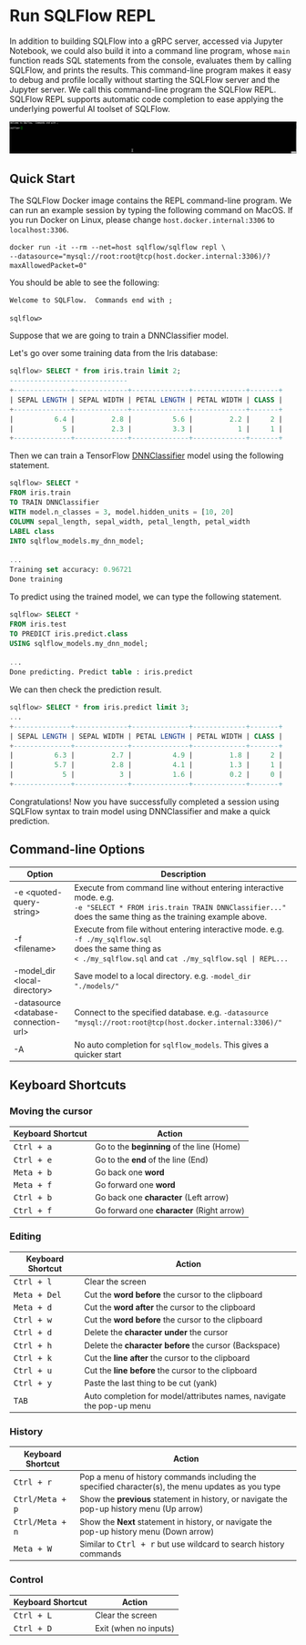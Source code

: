 # Run SQLFlow REPL

In addition to building SQLFlow into a gRPC server, accessed via Jupyter Notebook, we could also build it into a command line program, whose `main` function reads SQL statements from the console, evaluates them by calling SQLFlow, and prints the results.  This command-line program makes it easy to debug and profile locally without starting the SQLFlow server and the Jupyter server.  We call this command-line program the SQLFlow REPL. SQLFlow REPL supports automatic code completion to ease applying the underlying powerful AI toolset of SQLFlow.

![](figures/repl.gif)

## Quick Start

The SQLFlow Docker image contains the REPL command-line program.  We can run an example session by typing the following command on MacOS.  If you run Docker on Linux, please change `host.docker.internal:3306` to `localhost:3306`.

```
docker run -it --rm --net=host sqlflow/sqlflow repl \
--datasource="mysql://root:root@tcp(host.docker.internal:3306)/?maxAllowedPacket=0"
```

You should be able to see the following:

```
Welcome to SQLFlow.  Commands end with ;

sqlflow>
```

Suppose that we are going to train a DNNClassifier model.

Let's go over some training data from the Iris database:

```sql
sqlflow> SELECT * from iris.train limit 2;
-----------------------------
+--------------+-------------+--------------+-------------+-------+
| SEPAL LENGTH | SEPAL WIDTH | PETAL LENGTH | PETAL WIDTH | CLASS |
+--------------+-------------+--------------+-------------+-------+
|          6.4 |         2.8 |          5.6 |         2.2 |     2 |
|            5 |         2.3 |          3.3 |           1 |     1 |
+--------------+-------------+--------------+-------------+-------+
```

Then we can train a TensorFlow [DNNClassifier](https://www.tensorflow.org/api_docs/python/tf/estimator/DNNClassifier) model using the following statement.

```sql
sqlflow> SELECT *
FROM iris.train
TO TRAIN DNNClassifier
WITH model.n_classes = 3, model.hidden_units = [10, 20]
COLUMN sepal_length, sepal_width, petal_length, petal_width
LABEL class
INTO sqlflow_models.my_dnn_model;

...
Training set accuracy: 0.96721
Done training
```

To predict using the trained model, we can type the following statement.

```sql
sqlflow> SELECT *
FROM iris.test
TO PREDICT iris.predict.class
USING sqlflow_models.my_dnn_model;

...
Done predicting. Predict table : iris.predict
```

We can then check the prediction result.

```sql
sqlflow> SELECT * from iris.predict limit 3;
...
+--------------+-------------+--------------+-------------+-------+
| SEPAL LENGTH | SEPAL WIDTH | PETAL LENGTH | PETAL WIDTH | CLASS |
+--------------+-------------+--------------+-------------+-------+
|          6.3 |         2.7 |          4.9 |         1.8 |     2 |
|          5.7 |         2.8 |          4.1 |         1.3 |     1 |
|            5 |           3 |          1.6 |         0.2 |     0 |
+--------------+-------------+--------------+-------------+-------+
```

Congratulations! Now you have successfully completed a session using SQLFlow syntax to train model using DNNClassifier and make a quick prediction.

## Command-line Options

|             Option                      | Description |
|-----------------------------------------|-------------|
| -e \<quoted-query-string\>              | Execute from command line without entering interactive mode. e.g. <br>`-e "SELECT * FROM iris.train TRAIN DNNClassifier..." `<br>does the same thing as the training example above.|
| -f \<filename\>                         | Execute from file without entering interactive mode. e.g. <br>`-f ./my_sqlflow.sql`<br>does the same thing as<br>`< ./my_sqlflow.sql` and `cat ./my_sqlflow.sql \| REPL...` |
| -model_dir \<local-directory\>          | Save model to a local directory. e.g. `-model_dir "./models/"` |
| -datasource \<database-connection-url\> | Connect to the specified database. e.g. `-datasource "mysql://root:root@tcp(host.docker.internal:3306)/" ` |
| -A                                      | No auto completion for `sqlflow_models`. This gives a quicker start |

## Keyboard Shortcuts

### Moving the cursor

|  Keyboard Shortcut  |                   Action                   |
|---------------------|--------------------------------------------|
| <kbd>Ctrl + a</kbd> | Go to the **beginning** of the line (Home) |
| <kbd>Ctrl + e</kbd> | Go to the **end** of the line (End)        |
| <kbd>Meta + b</kbd> | Go back one **word**                       |
| <kbd>Meta + f</kbd> | Go forward one **word**                    |
| <kbd>Ctrl + b</kbd> | Go back one **character** (Left arrow)     |
| <kbd>Ctrl + f</kbd> | Go forward one **character** (Right arrow) |

### Editing

| Keyboard Shortcut     |                        Action                                        |
|-----------------------|----------------------------------------------------------------------|
| <kbd>Ctrl + l</kbd>   | Clear the screen                                                     |
| <kbd>Meta + Del</kbd> | Cut the **word before** the cursor to the clipboard                  |
| <kbd>Meta + d</kbd>   | Cut the **word after** the cursor to the clipboard                   |
| <kbd>Ctrl + w</kbd>   | Cut the **word before** the cursor to the clipboard                  |
| <kbd>Ctrl + d</kbd>   | Delete the **character under** the cursor                            |
| <kbd>Ctrl + h</kbd>   | Delete the **character before** the cursor (Backspace)               |
| <kbd>Ctrl + k</kbd>   | Cut the **line after** the cursor to the clipboard                   |
| <kbd>Ctrl + u</kbd>   | Cut the **line before** the cursor to the clipboard                  |
| <kbd>Ctrl + y</kbd>   | Paste the last thing to be cut (yank)                                |
| <kbd>  TAB   </kbd>   | Auto completion for model/attributes names, navigate the pop-up menu |

### History

| Keyboard Shortcut        |                   Action                                                                          |
|--------------------------|---------------------------------------------------------------------------------------------------|
| <kbd>Ctrl + r</kbd>      | Pop a menu of history commands including the specified character(s), the menu updates as you type |
| <kbd>Ctrl/Meta + p</kbd> | Show the **previous** statement in history, or navigate the pop-up history menu (Up arrow)        |
| <kbd>Ctrl/Meta + n</kbd> | Show the **Next** statement in history, or navigate the pop-up history menu (Down arrow)          |
| <kbd>Meta + W</kbd>      | Similar to <kbd>Ctrl + r</kbd> but use wildcard to search history commands                        |

### Control

|  Keyboard Shortcut  |          Action       |
|---------------------|-----------------------|
| <kbd>Ctrl + L</kbd> | Clear the screen      |
| <kbd>Ctrl + D</kbd> | Exit (when no inputs) |
